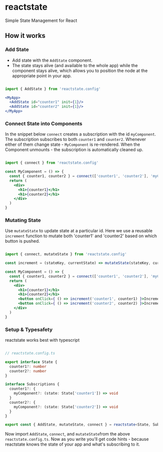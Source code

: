 # reactstate
Simple State Management for React

## How it works

### Add State

- Add state with the `AddState` component.
- The state stays alive (and available to the whole app) while the component stays alive, which allows you to position the node at the appropriate point in your app.

```jsx

import { AddState } from 'reactstate.config'

<MyApp>
  <AddState id="counter1" init={1}/>
  <AddState id="counter2" init={1}/>
</MyApp>

```

### Connect State into Components

In the snippet below `connect` creates a subscription with the id `myComponent`.
The subscription subscribes to both `counter1` and `counter2`.
Whenever either of them change state - `MyComponent` is re-rendered.
When the Component unmounts - the subscription is automatically cleaned up.

```jsx

import { connect } from 'reactstate.config'

const MyComponent = () => {
  const { counter1, counter2 } = connect(['counter1', 'counter2'], 'myComponent')
  return (
    <div>
      <h1>{counter1}</h1>
      <h1>{counter2}</h1>
    </div>
  )
}

```

### Mutating State

Use `mutateState` to update state at a particular id.
Here we use a reusable `increment` function to mutate both 'counter1' and 'counter2' based on which button is pushed.

```jsx

import { connect, mutateState } from 'reactstate.config'

const increment = (stateKey, currentState) => mutateState(stateKey, currentState + 1)

const MyComponent = () => {
  const { counter1, counter2 } = connect(['counter1', 'counter2'], 'myComponent')
  return (
    <div>
      <h1>{counter1}</h1>
      <h1>{counter2}</h1>
      <button onClick={ () => increment('counter1', counter1) }>Increment counter 1</button>
      <button onClick={ () => increment('counter2', counter2) }>Increment counter 2</button>
    </div>
  )
}

```

### Setup & Typesafety

reactstate works best with typescript

```typescript

// reactstate.config.ts

export interface State {
  counter1?: number
  counter2?: number
}

interface Subscriptions {
  counter1?: {
    myComponent?: (state: State['counter1']) => void
  }
  counter2?: {
    myComponent?: (state: State['counter2']) => void
  }
}

export const { AddState, mutateState, connect } = reactstate<State, Subscriptions>()

```

Now import `AddState`, `connect`, and `mutateState`from the above `reactstate.config.ts`. Now as you write you'll get code hints - because reactstate knows the state of your app and what's subscribing to it.

